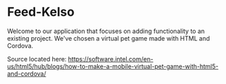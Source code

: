 # Feed-Kelso

Welcome to our application that focuses on adding functionality to an existing project. We've chosen a virtual pet game made with HTML and Cordova.

Source located here:
https://software.intel.com/en-us/html5/hub/blogs/how-to-make-a-mobile-virtual-pet-game-with-html5-and-cordova/

